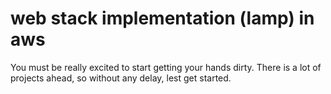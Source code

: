 # web stack implementation (lamp) in aws

You must be really excited to start getting your hands dirty. There is a lot of projects ahead, so without any delay, lest get started.